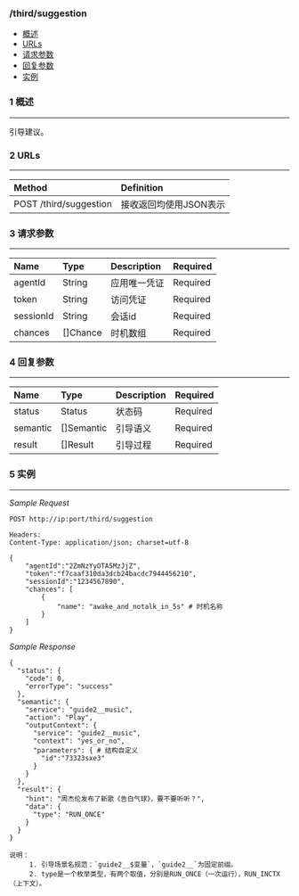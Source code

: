 ### /third/suggestion

* [概述](#1-概述)
* [URLs](#2-URLs)
* [请求参数](#3-请求参数)
* [回复参数](#4-回复参数)
* [实例](#5-实例)

### 1 概述

---

引导建议。

### 2 URLs

---

| Method | Definition |
| :--- | :--- |
| POST /third/suggestion | 接收返回均使用JSON表示 |


### 3 请求参数

---

| Name | Type | Description | Required |
| :--- | :--- | :--- | :--- |
| agentId | String | 应用唯一凭证 | Required |
| token | String | 访问凭证 | Required |
| sessionId | String | 会话id | Required |
| chances | []Chance | 时机数组 | Required |

### 4 回复参数

---

| Name | Type | Description | Required |
| :--- | :--- | :--- | :--- |
| status | Status | 状态码 | Required |
| semantic | []Semantic | 引导语义 | Required |
| result | []Result | 引导过程 | Required |

### 5 实例

---

_Sample Request_

```
POST http://ip:port/third/suggestion

Headers:
Content-Type: application/json; charset=utf-8

{
    "agentId":"2ZmNzYyOTA5MzJjZ",
    "token":"f7caaf310da3dcb24bacdc7944456210",
    "sessionId":"1234567890",
    "chances": [
        {
            "name": "awake_and_notalk_in_5s" # 时机名称
        }
    ]
}
```

_Sample Response_

```
{
  "status": {
    "code": 0,
    "errorType": "success"
  },
  "semantic": {
    "service": "guide2__music",
    "action": "Play",
    "outputContext": {
	  "service": "guide2__music",
	  "context": "yes_or_no",
	  "parameters": { # 结构自定义
		"id":"73323sxe3"
      }
	}
  },
  "result": {
    "hint": "周杰伦发布了新歌《告白气球》，要不要听听？",
    "data": {
      "type": "RUN_ONCE"
    }
  }
}
```

    

```
说明：   
     1. 引导场景名规范：`guide2__$变量`，`guide2__`为固定前缀。
     2. type是一个枚举类型，有两个取值，分别是RUN_ONCE（一次运行），RUN_INCTX（上下文）。
```

